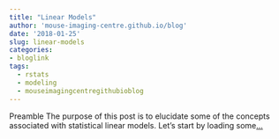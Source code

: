 ```yaml
---
title: "Linear Models"
author: 'mouse-imaging-centre.github.io/blog'
date: '2018-01-25'
slug: linear-models
categories:
- bloglink
tags:
  - rstats
  - modeling
  - mouseimagingcentregithubioblog
---
```


Preamble The purpose of this post is to elucidate some of the concepts associated with statistical linear models. Let’s start by loading some[... <i class="fas fa-external-link-alt"></i>](https://mouse-imaging-centre.github.io/blog/blog/post/linearmodels/)

